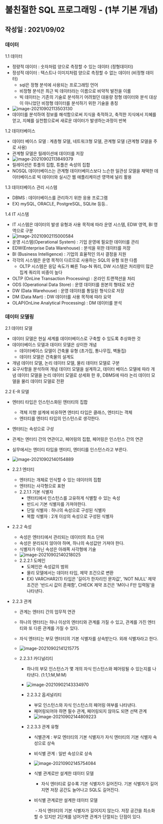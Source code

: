 # 불친절한 SQL 프로그래밍 - (1부 기본 개념)

## 작성일 : 2021/09/02

### 데이터

1.1 데이터

- 정량적 데이터 : 숫자처럼 양으로 측정할 수 있는 데이터 (정형데이터)
- 정성적 데이터 : 텍스트나 이미지처럼 양으로 측정할 수 없는 데이터 (비정형 데이터)
   - sql은 정형 분석에 사용되는 프로그래밍 언어
   - 비정형 분석은 최근 빅 데이터라는 이름으로 비약적 발전을 이룸
   - 빅 데이터는 기존의 기술로 분석하기 어려웠던 대용량 정형 데이터와 분석 대상이 아니었던 비정형 데이터를 분석하기 위한 기술을 총칭
- ![image-20210902113503130](./이미지/image-20210902113503130.png)
- 데이터를 분석하여 정보를 해석함으로써 지식을 축적하고, 축적한 지식에서 지혜를 얻고, 지혜를 실천함으로써 새로운 데이터가 발생하는과정이 반복

1.2 데이터베이스

- 데이터 베이스 모델 : 계층형 모델, 네트워크형 모델, 관계형 모델 (관계형 모델을 주로 사용)
- 관계형 모델은 릴레이션에 데이터를 저장
- ![image-20210902113849379](./이미지/image-20210902113849379.png)
- 릴레이션은 튜플의 집합, 튜플은 속성의 집합
- NOSQL 데이터베이스는 관계형 데이터베이스보다 느슨한 일관성 모델을 채택한 데이터베이스로 빅 데이터와 실시간 웹 애플리케이션 영역에 널리 활용

1.3 데이터베이스 관리 시스템

- DBMS : 데이터베이스를 관리하기 위한 응용 프로그램
- EX) mySQL, ORACLE, PostgreSQL, SQLite 등등..

1.4 IT 시스템

- IT 시스템은 데이터의 발생 유형과 사용 목적에 따라 운영 시스템, EDW 영역, BI 영역으로 구분
- ![image-20210902115000584](./이미지/image-20210902115000584.png)
- 운영 시스템(Operational System) : 기업 운영에 필요한 데이터를 관리
- EDW(Enterprise Data Warehouse) : 분석을 위한 데이터를 저장
- BI (Business Intelligence) : 기업의 효율적인 의사 결정을 지원
- 각각의  시스템은 운영 목적이 다르므로 사용하는 SQL의 유형 또한 다름
   - OLTP 시스템은 응답 속도가 빠른 Top-N 쿼리, DW 시스템은 처리량이 많은 집계 쿼리의 비중이 높다
- OLTP (OnLine Transaction Processing) : 온라인 트랜잭션을 처리
- ODS (Operational Data Store) : 운영 데이터를 원본의 형태로 보관
- DW (Data Warehouse) : 운영 데이터를 통일된 형식으로 저장
- DM (Data Mart) : DW 데이터를 사용 목적에 따라 요약
- OLAP(OnLine Analytical Processing) : DM 데이터를 분석



### 데이터 모델링

2.1 데이터 모델

- 데이터 모델은 현실 세계를 데이터베이스로 구축할 수 있도록 추상화한 것
- 데이터베이스 모델과 데이터 모델은 상이한 개념
   - 데이터베이스 모델이 건축물 유형 (초가집, 통나무집, 벽돌집)
   - 데이터 모델은 건축물의 설계도
- 개념 데이터 모델, 논리 데이터 모델, 물리 데이터 모델로 구분
- 요구사항을 분석하여 개념 데이터 모델을 설계하고, 데이터 베이스 모델에 따라 개념 데이터 모델을 논리 데이터 모델로 상세화 한 후, DBMS에 따라 논리 데이터 모델을 물리 데이터 모델로 전환

2.2 E-R 모델

- 엔터티 타입은 인스턴스화된 엔터티의 집합

  - 객체 지향 설계에 비유하면 엔터티 타입은 클래스, 엔터티는 객체
  - 엔터티를 엔터티 타입의 인스턴스로 생각한다.

- 엔터티는 속성으로 구성

- 관계는 엔터티 간의 연관이고, 페어링의 집합, 페어링은 인스턴스 간의 연관

- 실무에서는 엔터티 타입을 엔터티, 엔터티를 인스턴스라고 부른다.

- ![image-20210902140154889](./이미지/image-20210902140154889.png)

  

- 2.2.1 엔터티

   - 엔터티는 개체로 인식할 수 있는 데이터의 집합
   - 엔터티는 사각형으로 표현
   - 2.2.1.1 기본 식별자
      - 엔터티에서 인스턴스를 고유하게 식별할 수 있는 속성
      - 반드시 기본 식별자를 가져야한다.
      - 단일 식별자 : 하나의 속성으로 구성된 식별자
      - 복합 식별자 : 2개 이상의 속성으로 구성된 식별자

- 2.2.2 속성

   - 속성은 엔터티에서 관리되는 데이터의 최소 단위
   - 속성은 분리되지 않아야 하며, 하나의 속성값만 가져야 한다.
   - 식별자가 아닌 속성은 아래쪽 사각형에 기술
   - ![image-20210902140218025](./이미지/image-20210902140218025.png)
   - 2.2.2.1 도메인
      - 도메인은 속성값의 범위
      - 물리 모델에서는 데이터 타입, 제약 조건으로 변환 
      - EX) VARCHAR2(1) 타입은 '길이가 한자리인 문자값', 'NOT NULL' 제약 조건은 '반드시 값이 존재함', CHECK 제약 조건은 'M이나 F만 입력됨'을 나타낸다.

- 2.2.3 관계

   - 관계는 엔터티 간의 업무적 연관

   - 하나의 엔터티는 하나 이상의 엔터티와 관계를 가질 수 있고, 관계를 가진 엔터티와 또 다른 관계를 가질 수 있다.

   - 자식 엔터티는 부모 엔터티의 기본 식별자를 상속받는다. 외래 식별자라고 한다.

   - ![image-20210902141215775](./이미지/image-20210902141215775.png)

   - 2.2.3.1 카디널리티

      - 하나의 부모 인스턴스가 몇 개의 자식 인스턴스와 페어링될 수 있는지를 나타낸다. (1:1,1:M,M:M)

      - ![image-20210902143334970](./이미지/image-20210902143334970.png)

      - 2.2.3.2 옵셔널리티

        - 부모 인스턴스와 자식 인스턴스의 페어링 여부를 나타낸다.
        - 페어링되어야 하면 필수 관계, 페어링되지 않아도 되면 선택 관계
        - ![image-20210902144809223](./이미지/image-20210902144809223.png)
        
        
     - 2.2.3.3 관계 유형
     
        - 식별관계 : 부모 엔터티의 기본 식별자가 자식 엔터티의 기본 식별자 속성으로 상속
     
        - 비식별 관계 : 일반 속성으로 상속
     
        - ![image-20210902145754084](./이미지/image-20210902145754084.png)
     
        - 식별 관계로만 설계한 데이터 모델
     
           - 자식 엔터티로 갈수록 기본 식별자가 길어진다. 기본 식별자가 길어지면 저장 공간도 늘어나고 SQL도 길어진다.
     
       - 비식별 관계로만 설계한 데이터 모델
     
         ​	- 자식 엔터티의 기본 식별자가 길어지지 않는다. 저장 공간을 최소화할 수 있지만 2단계를 넘어가면 관계가 단절되는 단점이 있다.